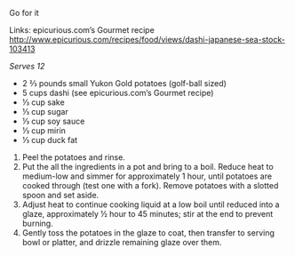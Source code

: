 Go for it

<i data-recipe="potatoes1" class="fa fa-shopping-basket" aria-hidden="true"></i>

Links:
epicurious.com’s Gourmet recipe
http://www.epicurious.com/recipes/food/views/dashi-japanese-sea-stock-103413

<em>Serves 12</em>

<ul>
  <li>2 ⅔ pounds small Yukon Gold potatoes (golf-ball sized)
  <li>5 cups dashi (see epicurious.com’s Gourmet recipe)
  <li>⅓ cup sake
  <li>⅓ cup sugar
  <li>⅓ cup soy sauce
  <li>⅓ cup mirin
  <li>⅓ cup duck fat
</ul>

<ol>
  <li>Peel the potatoes and rinse.
  <li>Put the all the ingredients in a pot and bring to a boil. Reduce heat to medium-low and simmer for approximately 1 hour, until potatoes are cooked through (test one with a fork). Remove potatoes with a slotted spoon and set aside.
  <li>Adjust heat to continue cooking liquid at a low boil until reduced into a glaze, approximately ½ hour to 45 minutes; stir at the end to prevent burning. 
  <li>Gently toss the potatoes in the glaze to coat, then transfer to serving bowl or platter, and drizzle remaining glaze over them.
</ol>
